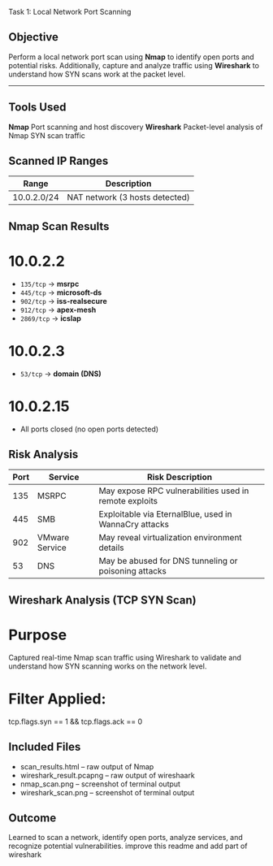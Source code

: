  Task 1: Local Network Port Scanning

## Objective
Perform a local network port scan using **Nmap** to identify open ports and potential risks. Additionally, capture and analyze traffic using **Wireshark** to understand how SYN scans work at the packet level.

---

## Tools Used


**Nmap** Port scanning and host discovery
**Wireshark** Packet-level analysis of Nmap SYN scan traffic

## Scanned IP Ranges

| Range              | Description                             |
|--------------------|-----------------------------------------|
| 10.0.2.0/24       | NAT network (3 hosts detected)          |


## Nmap Scan Results

# 10.0.2.2
- `135/tcp` → **msrpc**
- `445/tcp` → **microsoft-ds**
- `902/tcp` → **iss-realsecure**
- `912/tcp` → **apex-mesh**
- `2869/tcp` → **icslap**

# 10.0.2.3
- `53/tcp` → **domain (DNS)**

# 10.0.2.15
- All ports closed (no open ports detected)

## Risk Analysis

| Port | Service       | Risk Description                                       |
|------|---------------|--------------------------------------------------------|
| 135  | MSRPC         | May expose RPC vulnerabilities used in remote exploits |
| 445  | SMB           | Exploitable via EternalBlue, used in WannaCry attacks  |
| 902  | VMware Service| May reveal virtualization environment details          |
| 53   | DNS           | May be abused for DNS tunneling or poisoning attacks   |


## Wireshark Analysis (TCP SYN Scan)

# Purpose
Captured real-time Nmap scan traffic using Wireshark to validate and understand how SYN scanning works on the network level.

# Filter Applied:
tcp.flags.syn == 1 && tcp.flags.ack == 0

## Included Files
- scan_results.html – raw output of Nmap
- wireshark_result.pcapng – raw output of wireshaark
- nmap_scan.png – screenshot of terminal output
- wireshark_scan.png – screenshot of terminal output

## Outcome
Learned to scan a network, identify open ports, analyze services, and recognize potential vulnerabilities.  improve this readme and add part of wireshark
